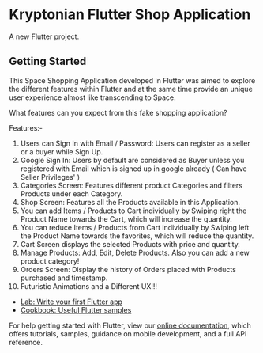 # Kryptonian Flutter Shop Application

A new Flutter project.

## Getting Started

This Space Shopping Application developed in Flutter was aimed to explore the different features within Flutter and at the same time provide an unique user experience almost like transcending to Space.

What features can you expect from this fake shopping application?

Features:-
1. Users can Sign In with Email / Password: Users can register as a seller or a buyer while Sign Up.
2. Google Sign In: Users by default are considered as Buyer unless you registered with Email which is signed up in google already ( Can have Seller Privileges' )
3. Categories Screen: Features different product Categories and filters Products under each Category.
4. Shop Screen: Features all the Products available in this Application.
5. You can add Items / Products to Cart individually by Swiping right the Product Name towards the Cart, which will increase the quantity.
6. You can reduce Items / Products from Cart individually by Swiping left the Product Name towards the favorites, which will reduce the quantity.
7. Cart Screen displays the selected Products with price and quantity.
8. Manage Products: Add, Edit, Delete Products. Also you can add a new product category!
9. Orders Screen: Display the history of Orders placed with Products purchased and timestamp.
10. Futuristic Animations and a Different UX!!!


- [Lab: Write your first Flutter app](https://flutter.dev/docs/get-started/codelab)
- [Cookbook: Useful Flutter samples](https://flutter.dev/docs/cookbook)

For help getting started with Flutter, view our
[online documentation](https://flutter.dev/docs), which offers tutorials,
samples, guidance on mobile development, and a full API reference.
